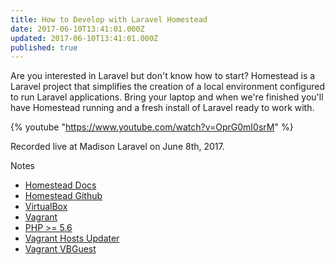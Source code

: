 ```yaml
---
title: How to Develop with Laravel Homestead
date: 2017-06-10T13:41:01.000Z
updated: 2017-06-10T13:41:01.000Z
published: true
---
```


Are you interested in Laravel but don't know how to start? Homestead is a Laravel project that simplifies the creation of a local environment configured to run Laravel applications. Bring your laptop and when we're finished you'll have Homestead running and a fresh install of Laravel ready to work with.

{% youtube "https://www.youtube.com/watch?v=OprG0mI0srM" %}

Recorded live at Madison Laravel on June 8th, 2017.

Notes

* [Homestead Docs](https://laravel.com/docs/5.4/homestead)
* [Homestead Github](https://github.com/laravel/homestead)
* [VirtualBox](https://www.virtualbox.org/)
* [Vagrant](https://www.vagrantup.com/)
* [PHP >= 5.6](http://php.net/)
* [Vagrant Hosts Updater](https://github.com/cogitatio/vagrant-hostsupdater)
* [Vagrant VBGuest](https://github.com/dotless-de/vagrant-vbguest)

